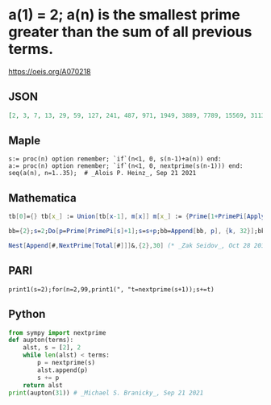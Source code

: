 # a\(1\) \= 2; a\(n\) is the smallest prime greater than the sum of all previous terms\.
https://oeis.org/A070218
## JSON
```JSON
[2, 3, 7, 13, 29, 59, 127, 241, 487, 971, 1949, 3889, 7789, 15569, 31139, 62297, 124577, 249181, 498331, 996689, 1993357, 3986711, 7973419, 15946841, 31893713, 63787391, 127574789, 255149591, 510299171, 1020598339, 2041196683, 4082393387, 8164786771, 16329573527]
```
## Maple
```Maple
s:= proc(n) option remember; `if`(n<1, 0, s(n-1)+a(n)) end:
a:= proc(n) option remember; `if`(n<1, 0, nextprime(s(n-1))) end:
seq(a(n), n=1..35);  # _Alois P. Heinz_, Sep 21 2021
```
## Mathematica
```Mathematica
tb[0]={} tb[x_] := Union[tb[x-1], m[x]] m[x_] := {Prime[1+PrimePi[Apply[Plus, tb[x-1]]]]} Flatten[Table[m[w], {w, 1, 10}]] (* _Labos Elemer_, May 08 2002 *)
```
```Mathematica
bb={2};s=2;Do[p=Prime[PrimePi[s]+1];s=s+p;bb=Append[bb, p], {k, 32}];bb (Seidov)
```
```Mathematica
Nest[Append[#,NextPrime[Total[#]]]&,{2},30] (* _Zak Seidov_, Oct 28 2011 *)
```
## PARI
```PARI
print1(s=2);for(n=2,99,print1(", "t=nextprime(s+1));s+=t)
```
## Python
```Python
from sympy import nextprime
def aupton(terms):
    alst, s = [2], 2
    while len(alst) < terms:
        p = nextprime(s)
        alst.append(p)
        s += p
    return alst
print(aupton(31)) # _Michael S. Branicky_, Sep 21 2021
```
